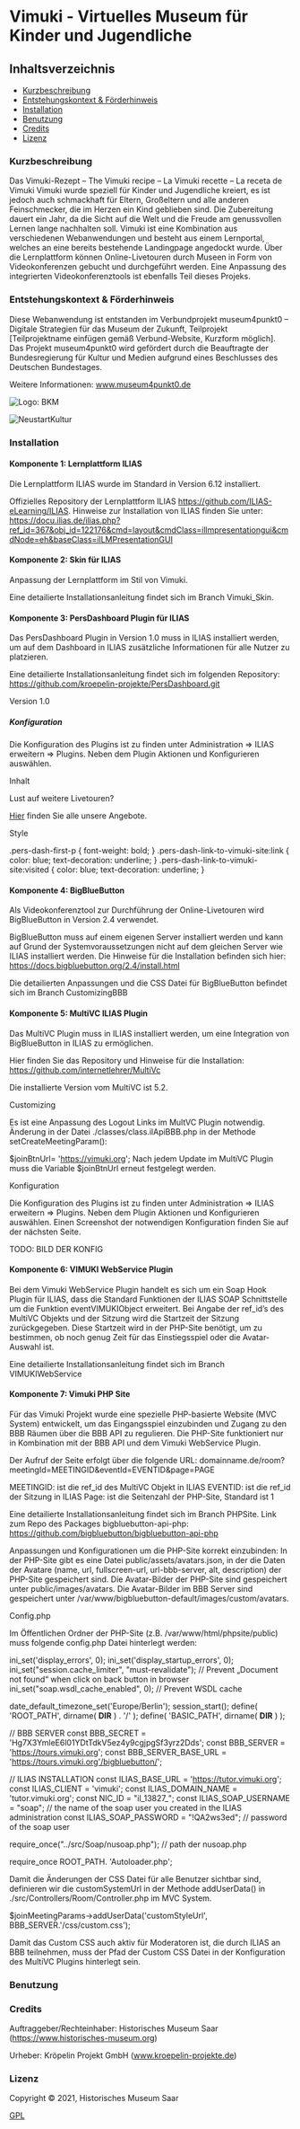 # Vimuki - Virtuelles Museum für Kinder und Jugendliche


## Inhaltsverzeichnis
* [Kurzbeschreibung](#Kurzbeschreibung) 
* [Entstehungskontext & Förderhinweis](#Entstehungskontext)
* [Installation](#Installation)
* [Benutzung](#Benutzung)
* [Credits](#Credits)
* [Lizenz](#Lizenz)


### Kurzbeschreibung ###

Das Vimuki-Rezept – The Vimuki recipe – La Vimuki recette – La receta de Vimuki
Vimuki wurde speziell für Kinder und Jugendliche kreiert, es ist jedoch auch schmackhaft für Eltern, Großeltern und alle anderen Feinschmecker, die im Herzen ein Kind geblieben sind. Die Zubereitung dauert ein Jahr, da die Sicht auf die Welt und die Freude am genussvollen Lernen lange nachhalten soll.
Vimuki ist eine Kombination aus verschiedenen Webanwendungen und besteht aus einem Lernportal, welches an eine bereits bestehende Landingpage angedockt wurde. Über die Lernplattform können Online-Livetouren durch Museen in Form von Videokonferenzen gebucht und durchgeführt werden. Eine Anpassung des integrierten Videokonferenztools ist ebenfalls Teil dieses Projeks.


### Entstehungskontext & Förderhinweis ###

Diese Webanwendung ist entstanden im Verbundprojekt museum4punkt0 – Digitale Strategien für das Museum der Zukunft, Teilprojekt [Teilprojektname einfügen gemäß Verbund-Website, Kurzform möglich]. Das Projekt museum4punkt0 wird gefördert durch die Beauftragte der Bundesregierung für Kultur und Medien aufgrund eines Beschlusses des Deutschen Bundestages. 

Weitere Informationen: www.museum4punkt0.de

![Logo: BKM](https://github.com/museum4punkt0/media_storage/blob/2c46af6cb625a2560f39b01ecb8c4c360733811c/BKM_Fz_2017_Web_de.gif)

![NeustartKultur](https://github.com/museum4punkt0/Object-by-Object/blob/22f4e86d4d213c87afdba45454bf62f4253cada1/04%20Logos/BKM_Neustart_Kultur_Wortmarke_pos_RGB_RZ_web.jpg)

### Installation ###

#### Komponente 1: Lernplattform ILIAS ####
Die Lernplattform ILIAS wurde im Standard in Version 6.12 installiert.

Offizielles Repository der Lernplattform ILIAS https://github.com/ILIAS-eLearning/ILIAS. 
Hinweise zur Installation von ILIAS finden Sie unter: https://docu.ilias.de/ilias.php?ref_id=367&obj_id=122176&cmd=layout&cmdClass=illmpresentationgui&cmdNode=eh&baseClass=ilLMPresentationGUI

#### Komponente 2: Skin für ILIAS ####
Anpassung der Lernplattform im Stil von Vimuki.

Eine detailierte Installationsanleitung findet sich im Branch Vimuki_Skin.

#### Komponente 3: PersDashboard Plugin für ILIAS ####
Das PersDashboard Plugin in Version 1.0 muss in ILIAS installiert werden, um auf dem Dashboard in ILIAS zusätzliche Informationen für alle Nutzer zu platzieren.

Eine detailierte Installationsanleitung findet sich im folgenden Repository: https://github.com/kroepelin-projekte/PersDashboard.git

Version 1.0

##### Konfiguration #####

Die Konfiguration des Plugins ist zu finden unter Administration  => ILIAS erweitern => Plugins. Neben dem Plugin Aktionen und Konfigurieren auswählen.

Inhalt

<p class="pers-dash-first-p">Lust auf weitere Livetouren?</p>
<p><a href="https://vimuki.org" class="pers-dash-link-to-vimuki-site" target="_blank">Hier</a> finden Sie alle unsere Angebote.</p>

Style

.pers-dash-first-p  {
    font-weight: bold;
}
.pers-dash-link-to-vimuki-site:link  {
    color: blue;
    text-decoration: underline;
}
.pers-dash-link-to-vimuki-site:visited  {
    color: blue;
    text-decoration: underline;
}


#### Komponente 4: BigBlueButton #### 
Als Videokonferenztool zur Durchführung der Online-Livetouren wird BigBlueButton in Version 2.4 verwendet.

BigBlueButton muss auf einem eigenen Server installiert werden und kann auf Grund der Systemvoraussetzungen nicht auf dem gleichen Server wie ILIAS installiert werden. Die Hinweise für die Installation befinden sich hier: https://docs.bigbluebutton.org/2.4/install.html

Die detailierten Anpassungen und die CSS Datei für BigBlueButton befindet sich im Branch CustomizingBBB 

#### Komponente 5: MultiVC ILIAS Plugin ####
Das MultiVC Plugin muss in ILIAS installiert werden, um eine Integration von BigBlueButton in ILIAS zu ermöglichen.

Hier finden Sie das Repository und Hinweise für die Installation: https://github.com/internetlehrer/MultiVc

Die installierte Version vom MultiVC ist 5.2.

Customizing

Es ist eine Anpassung des Logout Links im MultVC Plugin notwendig. Änderung in der Datei ./classes/class.ilApiBBB.php in der Methode setCreateMeetingParam():

$joinBtnUrl= 'https://vimuki.org';
Nach jedem Update im MultiVC Plugin muss die Variable $joinBtnUrl erneut festgelegt werden.

Konfiguration

Die Konfiguration des Plugins ist zu finden unter Administration  => ILIAS erweitern => Plugins. Neben dem Plugin Aktionen und Konfigurieren auswählen. Einen Screenshot der notwendigen Konfiguration finden Sie auf der nächsten Seite.

TODO: BILD DER KONFIG

#### Komponente 6: VIMUKI WebService Plugin ####
Bei dem Vimuki WebService Plugin handelt es sich um ein Soap Hook Plugin für ILIAS, dass die Standard Funktionen der ILIAS SOAP Schnittstelle um die Funktion eventVIMUKIObject erweitert. Bei Angabe der ref_id’s des MultiVC Objekts und der Sitzung wird die Startzeit der Sitzung zurückgegeben. Diese Startzeit wird in der PHP-Site benötigt, um zu bestimmen, ob noch genug Zeit für das Einstiegsspiel oder die Avatar-Auswahl ist.

Eine detailierte Installationsanleitung findet sich im Branch VIMUKIWebService 

#### Komponente 7: Vimuki PHP Site ####
Für das Vimuki Projekt wurde eine spezielle PHP-basierte Website (MVC System) entwickelt, um das Eingangsspiel einzubinden und Zugang zu den BBB Räumen über die BBB API zu regulieren. Die PHP-Site funktioniert nur in Kombination mit der BBB API und dem Vimuki WebService Plugin.

Der Aufruf der Seite erfolgt über die folgende URL: domainname.de/room?meetingId=MEETINGID&eventId=EVENTID&page=PAGE

MEETINGID: ist die ref_id des MultiVC Objekt in ILIAS
EVENTID: ist die ref_id der Sitzung in ILIAS 
Page: ist die Seitenzahl der PHP-Site, Standard ist 1 

Eine detailierte Installationsanleitung findet sich im Branch PHPSite. 
Link zum Repo des Packages bigbluebutton-api-php: https://github.com/bigbluebutton/bigbluebutton-api-php

Anpassungen und Konfigurationen um die PHP-Site korrekt einzubinden: 
In der PHP-Site gibt es eine Datei public/assets/avatars.json, in der die Daten der Avatare (name, url, fullscreen-url, url-bbb-server, alt, description) der PHP-Site gespeichert sind. Die Avatar-Bilder der PHP-Site sind gespeichert unter public/images/avatars. Die Avatar-Bilder im BBB Server sind gespeichert unter /var/www/bigbluebutton-default/images/custom/avatars.

Config.php

Im Öffentlichen Ordner der PHP-Site (z.B. /var/www/html/phpsite/public) muss folgende config.php Datei hinterlegt werden:

ini_set('display_errors', 0);
ini_set('display_startup_errors', 0);
ini_set("session.cache_limiter", "must-revalidate"); // Prevent „Document not found“ when click on back button in browser
ini_set("soap.wsdl_cache_enabled", 0); // Prevent WSDL cache

date_default_timezone_set('Europe/Berlin');
session_start();
define( 'ROOT_PATH', dirname( __DIR__ ) . '/' );
define( 'BASIC_PATH', dirname( __DIR__ ) );

// BBB SERVER
const BBB_SECRET = 'Hg7X3YmleE6l01YDtTdkV5ez4y9cgjpgSf3yrz2Dds';
const BBB_SERVER = 'https://tours.vimuki.org';
const BBB_SERVER_BASE_URL = 'https://tours.vimuki.org'/bigbluebutton/';


// ILIAS INSTALLATION
const ILIAS_BASE_URL = 'https://tutor.vimuki.org';
const ILIAS_CLIENT = 'vimuki';
const ILIAS_DOMAIN_NAME = 'tutor.vimuki.org';
const NIC_ID = "il_13827_";
const ILIAS_SOAP_USERNAME = "soap"; // the name of the soap user you created in the ILIAS administration
const ILIAS_SOAP_PASSWORD = "!QA2ws3ed"; // password of the soap user

require_once("../src/Soap/nusoap.php"); // path der nusoap.php

require_once ROOT_PATH. 'Autoloader.php';

Damit die Änderungen der CSS Datei für alle Benutzer sichtbar sind, definieren wir die customSystemUrl in der Methode addUserData() in ./src/Controllers/Room/Controller.php im MVC System. 

$joinMeetingParams->addUserData('customStyleUrl', BBB_SERVER.'/css/custom.css');

Damit das Custom CSS auch aktiv für Moderatoren ist, die durch ILIAS an BBB teilnehmen, muss der Pfad der Custom CSS Datei in der Konfiguration des MultiVC Plugins hinterlegt sein.


### Benutzung ###



### Credits ###
Auftraggeber/Rechteinhaber: Historisches Museum Saar (https://www.historisches-museum.org)

Urheber: Kröpelin Projekt GmbH (www.kroepelin-projekte.de)

### Lizenz ###
Copyright © 2021, Historisches Museum Saar 

[GPL](https://github.com/museum4punkt0/Vimuki/blob/main/LICENSE)
